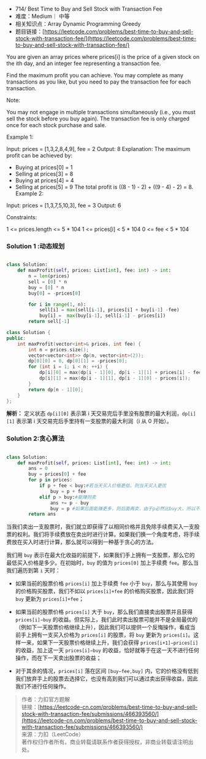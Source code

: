 * 714/ Best Time to Buy and Sell Stock with Transaction Fee
* 难度：Medium｜ 中等
* 相关知识点：Array Dynamic Programming Greedy
* 题目链接：[https://leetcode.com/problems/best-time-to-buy-and-sell-stock-with-transaction-fee/](https://leetcode.com/problems/best-time-to-buy-and-sell-stock-with-transaction-fee/)

You are given an array prices where prices[i] is the price of a given stock on the ith day, and an integer fee representing a transaction fee.

Find the maximum profit you can achieve. You may complete as many transactions as you like, but you need to pay the transaction fee for each transaction.

Note:

You may not engage in multiple transactions simultaneously (i.e., you must sell the stock before you buy again).
The transaction fee is only charged once for each stock purchase and sale.
 

Example 1:

Input: prices = [1,3,2,8,4,9], fee = 2
Output: 8
Explanation: The maximum profit can be achieved by:
- Buying at prices[0] = 1
- Selling at prices[3] = 8
- Buying at prices[4] = 4
- Selling at prices[5] = 9
The total profit is ((8 - 1) - 2) + ((9 - 4) - 2) = 8.
Example 2:

Input: prices = [1,3,7,5,10,3], fee = 3
Output: 6
 

Constraints:

1 <= prices.length <= 5 * 104
1 <= prices[i] < 5 * 104
0 <= fee < 5 * 104


### Solution 1 :动态规划
```python

class Solution:
    def maxProfit(self, prices: List[int], fee: int) -> int:
        n = len(prices)
        sell = [0] * n
        buy = [0] * n
        buy[0] = -prices[0]

        for i in range(1, n):
            sell[i] = max(sell[i-1], prices[i] + buy[i-1] -fee)
            buy[i] =  max(buy[i-1], sell[i-1] - prices[i])
        return sell[-1]
```

```c++
class Solution {
public:
    int maxProfit(vector<int>& prices, int fee) {
        int n = prices.size();
        vector<vector<int>> dp(n, vector<int>(2));
        dp[0][0] = 0, dp[0][1] = -prices[0];
        for (int i = 1; i < n; ++i) {
            dp[i][0] = max(dp[i - 1][0], dp[i - 1][1] + prices[i] - fee);
            dp[i][1] = max(dp[i - 1][1], dp[i - 1][0] - prices[i]);
        }
        return dp[n - 1][0];
    }
};
```

**解析：** 定义状态 `dp[i][0]` 表示第 i 天交易完后手里没有股票的最大利润，`dp[i][1]` 表示第 i 天交易完后手里持有一支股票的最大利润（i 从 0 开始）。



### Solution 2:贪心算法
```python

class Solution:
    def maxProfit(self, prices: List[int], fee: int) -> int:
        ans = 0
        buy = prices[0] + fee
        for p in prices:
            if p + fee < buy:#若当天买入价格更低，则当天买入更优
                buy = p + fee
            elif p > buy:#能赚则卖
                ans += p - buy 
                buy = p #如果后面能赚更多，则后面再卖，由于p必然比buy大，所以不影响后续买入
        return ans
```
当我们卖出一支股票时，我们就立即获得了以相同价格并且免除手续费买入一支股票的权利。我们将手续费放在卖出时进行计算。如果我们换一个角度考虑，将手续费放在买入时进行计算，那么就可以得到一种基于贪心的方法。

我们用 `buy` 表示在最大化收益的前提下，如果我们手上拥有一支股票，那么它的最低买入价格是多少。在初始时，`buy` 的值为 `prices[0]` 加上手续费 `fee`。那么当我们遍历到第 `i` 天时：

- 如果当前的股票价格 `prices[i]` 加上手续费 `fee` 小于 `buy`，那么与其使用 `buy` 的价格购买股票，我们不如以 `prices[i]+fee` 的价格购买股票，因此我们将 `buy` 更新为 `prices[i]+fee`；

- 如果当前的股票价格 `prices[i]` 大于 `buy`，那么我们直接卖出股票并且获得 `prices[i]−buy` 的收益。但实际上，我们此时卖出股票可能并不是全局最优的（例如下一天股票价格继续上升），因此我们可以提供一个反悔操作，看成当前手上拥有一支买入价格为 `prices[i]` 的股票，将 `buy` 更新为 `prices[i]`。这样一来，如果下一天股票价格继续上升，我们会获得 `prices[i+1]−prices[i]` 的收益，加上这一天 `prices[i]−buy` 的收益，恰好就等于在这一天不进行任何操作，而在下一天卖出股票的收益；

- 对于其余的情况，`prices[i]` 落在区间 `[buy−fee,buy]` 内，它的价格没有低到我们放弃手上的股票去选择它，也没有高到我们可以通过卖出获得收益，因此我们不进行任何操作。

> 作者：力扣官方题解  
> 链接：[https://leetcode-cn.com/problems/best-time-to-buy-and-sell-stock-with-transaction-fee/submissions/466393560/](https://leetcode-cn.com/problems/best-time-to-buy-and-sell-stock-with-transaction-fee/submissions/466393560/)  
> 来源：力扣（LeetCode）  
> 著作权归作者所有。商业转载请联系作者获得授权，非商业转载请注明出处。



 
